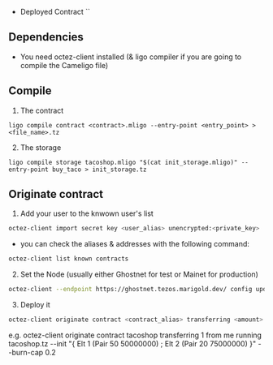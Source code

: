 -  Deployed Contract ``


## Dependencies
- You need octez-client installed (& ligo compiler if you are going to compile the Cameligo file)

## Compile
1. The contract

`ligo compile contract <contract>.mligo --entry-point <entry_point> > <file_name>.tz`

2. The storage

`ligo compile storage tacoshop.mligo "$(cat init_storage.mligo)" --entry-point buy_taco > init_storage.tz`
## Originate contract
1. Add your user to the knwown user's list
```bash
octez-client import secret key <user_alias> unencrypted:<private_key>
```
- you can check the aliases & addresses with the following command:
```bash
octez-client list known contracts
```

2. Set the Node (usually either Ghostnet for test or Mainet for production)
```bash
octez-client --endpoint https://ghostnet.tezos.marigold.dev/ config update
```
3. Deploy it
```bash
octez-client originate contract <contract_alias> transferring <amount> from <sender> running <michelson_contract> --init <initial_value> --burn-cap 0.4
```
e.g.
 octez-client originate contract tacoshop  transferring 1 from me running tacoshop.tz --init "{ Elt 1 (Pair 50 50000000) ; Elt 2 (Pair 20 75000000) }" --burn-cap 0.2